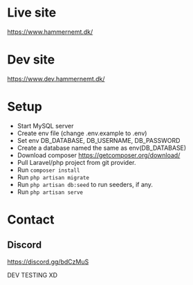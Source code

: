# Live site

https://www.hammernemt.dk/

# Dev site 

https://www.dev.hammernemt.dk/

# Setup

- Start MySQL server
- Create env file (change .env.example to .env)
- Set env DB_DATABASE, DB_USERNAME, DB_PASSWORD
- Create a database named the same as env(DB_DATABASE)
- Download composer https://getcomposer.org/download/
- Pull Laravel/php project from git provider.
- Run `composer install`
- Run `php artisan migrate`
- Run `php artisan db:seed` to run seeders, if any.
- Run `php artisan serve`

# Contact

## Discord 

https://discord.gg/bdCzMuS


DEV TESTING XD